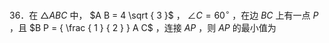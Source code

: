 36．在 ${ \triangle A B C }$ 中， $A B = 4 \sqrt { 3 }$ ， $\angle C = 6 0 ^ { \circ }$ ，在边 $B C$ 上有一点 $P$ ，且 $B P = { \frac { 1 } { 2 } } A C$ ，连接 $A P$ ，则 $A P$ 的最小值为

